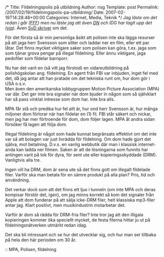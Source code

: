 /*
 Title: Fildelningspolis på utbildning
 Author: nsg
 Template: post
 Permalink: /2007/02/19/fildelningspolis-pa-utbildning/
 Date: 2007-02-19T14:28:48+00:00
 Categories: Internet, Media, Teknik
*/
*Jag läste om det redan i går ([FFF][1]) men nu läste jag att även [DN][2] och IDG har tagit upp det ([via][3]).* Även [SvD skriver][4] om det.

För det första så är min personliga åsikt att polisen inte ska lägga resurser på att jaga herr Svensson som sitter och laddar ner en film, eller ett par låtar. Det finns mycket viktigare saker som polisen kan göra, t.ex. jaga som som tjänar grova pengar på illegal fildelning. Eller ännu viktigare, jaga pedofiler som fildelar barnporr.

Nu har det varit en (så vitt jag förstod) en vidareutbildning på polishögskolan ang. fildelning. En agent från FBI var inbjuden, inget fel med det, då jag antar att han pratade om det tekniska runt om, hur dom gör i USA o.s.v.  
Men även den amerikanska lobbygruppen Motion Picture Association (MPA) var där. Det ger inte bra signaler när dom bjuder in någon som så självklart har så pass vinklat intresse som dom har. Inte bra alls.

MPA får stå och predika hur fel allt är, hur ond herr Svensson är, hur många miljoner dom förlorar när han fildelar en (1) fil. FBI står säkert och nickar, men jag har mer förtroende för dom, dom följer lagen. MPA åt andra sidan försöker få lagen att följa dom.

Illegal fildelning är något som hade kunnat begränsats effektivt om det inte var så att bolagen var just livrädda för fildelning. Om dom hade gjort det själva, mot betalning. D.v.s. en vanlig webbutik där man i klassisk internet-anda kan ladda ner filmen. Saken är att de lösningarna som funnits har antingen varit på tok för dyra, för sent ute eller kopieringsskyddade (DRM). Vanligtvis alla tre.

Ingen vill ha DRM, dom är sena ute så det finns gott om illegalt fildelade filer. Varför ska man betala för en sämre produkt på alla plan? Pris, tid och användning.

Det verkar dock som att det finns ett ljus i tunneln (om inte MPA och deras kompisar förstör det, igen), om jag minns korrekt så kom det signaler från Apple att dom funderar på att sälja icke-DRM filer, helt klassiska mp3-filer antar jag. Klart positivt, men musikindustrin motarbetar det.

Varför är dom så rädda för DRM-fria filer? Inte tror jag att den illigala kopieringen kommer öka speciellt mycket, de festa filerna hittar ju ut på fildelningsnätverken utmärkt redan idag.

Det ska bli intressant och se hur det utvecklar sig, och hur man ser tillbaka på hela den här perioden om 30 år.

:: MPA, Polisen, fildelning

<small></small>

 [1]: http://johannanylander.blogspot.com/2007/02/antipirater-p-svensk-polishgskola.html
 [2]: http://www.dn.se/DNet/jsp/polopoly.jsp?a=619433
 [3]: http://betaalfa.polymono.net/2007/02/19/3/
 [4]: http://www.svd.se/dynamiskt/inrikes/did_14658478.asp